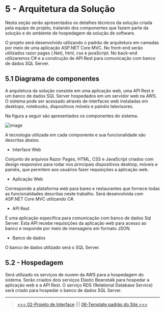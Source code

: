 # 5 - Arquitetura da Solução

Nesta seção serão apresentados os detalhes técnicos da solução criada pela equipe de projeto, tratando dos componentes que fazem parte da solução e do ambiente de hospedagem da solução de software.

O projeto será desenvolvido utilizando o padrão de arquitetura em camadas por meio de uma aplicação ASP.NET Core MVC. No front-end serão utilizados razor pages (.Net), html, css e javaScript. No back-end utilizaremos C# e a construção de API Rest para comunicação com banco de dados SQL Server.


## 5.1 Diagrama de componentes

A arquitetura da solução consiste em uma aplicação web, uma API Rest e um banco de dados SQL Server hospedados em um servidor web na AWS. O sistema pode ser acessado através de interfaces web instaladas em desktops, notebooks, dispositivos móveis e painéis televisores.

Na figura a seguir são apresentados os componentes do sistema.

![image](https://user-images.githubusercontent.com/70844369/194785571-a27d4a25-ad36-4a88-bdd5-71a2d041130f.png)

A tecnologia utilizada em cada componente e sua funcionalidade são descritas abaixo.

- Interface Web

Conjunto de arquivos Razor Pages, HTML, CSS e JavaScript criados com design responsivo para rodar nos principais dispositivos desktop, móveis e painéis, que permitem aos usuários fazer requisições a aplicação web.

- Aplicação Web

Corresponde a plataforma web para bares e restaurantes que fornece todas as funcionalidades descritas neste trabalho. Será desenvolvida com ASP.NET Core MVC utilizando C#. 

- API Rest

É uma aplicação específica para comunicação com banco de dados Sql Server. Esta API recebe requisições da aplicação web para acesso ao banco e responde por meio de mensagens em formato JSON.

- Banco de dados

O banco de dados utilizado será o SQL Server.


## 5.2 - Hospedagem

Será utilizado os serviços de nuvem da AWS para a hospedagem do sistema. Serão criados dois serviços Elastic Beanstalk para hospedar a aplicação web e a API Rest. O serviço RDS (Relational Database Service) será criado para hospedar o banco de dados SQL Server.
***
>[<<< 02-Projeto de Interface](./04-Projeto%20de%20Interface.md) ||| [06-Template padrão do Site >>>](./06-Template%20padr%C3%A3o%20do%20Site.md)